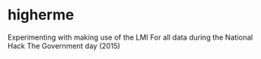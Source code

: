 # higherme
Experimenting with making use of the LMI For all data during the National Hack The Government day (2015)
